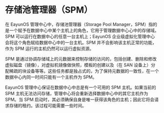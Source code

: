 # 存储池管理器（SPM）

在 EayunOS 管理中心中，存储池管理器（Storage Pool Manager，SPM）指的是一个赋予在数据中心中某个主机上的角色，它用于管理数据中心心中的存储域。SPM 可以运行在数据中心的任意一台主机上；EayunOS 企业级虚拟化管理中心会将这个角色赋给数据中心中的一台主机。SPM 并不会影响该主机正常的功能，作为 SPM 运行的主机仍然可以运行虚拟资源。

SPM 是通过协调存储域上的元数据来控制存储的访问的，包括创建、删除和修改虚拟磁盘（镜像），对虚拟机镜像做快照，模板的创建以及（在  SAN
设备上）分配稀疏的块设备等等。这些任务都是独占式的，为了保持元数据的一致性，在一个数据中心内同一时间只能有一个主机作为
SPM。

EayunOS 管理中心保证在数据中心中总是有一个可用的 SPM 主机。如果当前的 SPM
主机无法访问存储，管理中心将会重新选择数据中心中的其它主机作为 SPM。当
SPM
启动时，其必须确保自身是唯一获得该角色的主机；因此它将会请求存储的租约。该过程可能需要一些时间。


